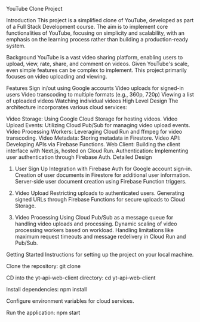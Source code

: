 YouTube Clone Project

Introduction
This project is a simplified clone of YouTube, developed as part of a Full Stack Development course. The aim is to implement core functionalities of YouTube, focusing on simplicity and scalability, with an emphasis on the learning process rather than building a production-ready system.

Background
YouTube is a vast video sharing platform, enabling users to upload, view, rate, share, and comment on videos. Given YouTube's scale, even simple features can be complex to implement. This project primarily focuses on video uploading and viewing.

Features
Sign in/out using Google accounts
Video uploads for signed-in users
Video transcoding to multiple formats (e.g., 360p, 720p)
Viewing a list of uploaded videos
Watching individual videos
High Level Design
The architecture incorporates various cloud services:

Video Storage: Using Google Cloud Storage for hosting videos.
Video Upload Events: Utilizing Cloud Pub/Sub for managing video upload events.
Video Processing Workers: Leveraging Cloud Run and ffmpeg for video transcoding.
Video Metadata: Storing metadata in Firestore.
Video API: Developing APIs via Firebase Functions.
Web Client: Building the client interface with Next.js, hosted on Cloud Run.
Authentication: Implementing user authentication through Firebase Auth.
Detailed Design

1. User Sign Up
Integration with Firebase Auth for Google account sign-in.
Creation of user documents in Firestore for additional user information.
Server-side user document creation using Firebase Function triggers.

2. Video Upload
Restricting uploads to authenticated users.
Generating signed URLs through Firebase Functions for secure uploads to Cloud Storage.

3. Video Processing
Using Cloud Pub/Sub as a message queue for handling video uploads and processing.
Dynamic scaling of video processing workers based on workload.
Handling limitations like maximum request timeouts and message redelivery in Cloud Run and Pub/Sub.

Getting Started
Instructions for setting up the project on your local machine.

Clone the repository: git clone

CD into the yt-api-web-client directory: cd yt-api-web-client

Install dependencies: npm install 

Configure environment variables for cloud services.

Run the application: npm start
